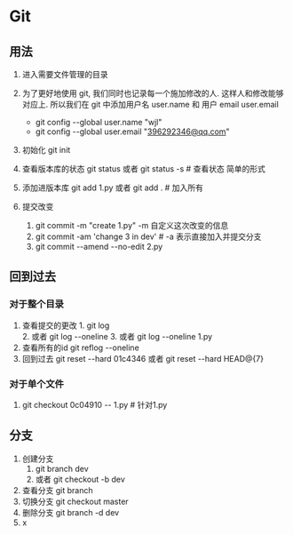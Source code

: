 # Git

## 用法

1. 进入需要文件管理的目录
2. 为了更好地使用 git, 我们同时也记录每一个施加修改的人. 这样人和修改能够对应上. 所以我们在 git 中添加用户名 user.name 和 用户 email user.email
   * git config --global user.name "wjl"
   * git config --global user.email "<396292346@qq.com>"

3. 初始化 git init  
4. 查看版本库的状态 git status  或者 git status -s  # 查看状态 简单的形式
5. 添加进版本库 git add 1.py  或者 git add . # 加入所有
6. 提交改变
   1. git commit -m "create 1.py"   -m 自定义这次改变的信息  
   2. git commit -am 'change 3 in dev'  # -a 表示直接加入并提交分支
   3. git commit --amend --no-edit 2.py

## 回到过去

### 对于整个目录

  1. 查看提交的更改
    1. git log  
    2. 或者 git log --oneline
    3. 或者 git log --oneline 1.py
  2. 查看所有的id  git reflog --oneline
  3. 回到过去 git reset --hard 01c4346  或者 git reset --hard HEAD@{7}

### 对于单个文件

  1. git checkout 0c04910 -- 1.py   # 针对1.py

## 分支

1. 创建分支
   1. git branch dev  
   2. 或者 git checkout -b dev
2. 查看分支  git branch
3. 切换分支 git checkout master
4. 删除分支 git branch -d dev
5. x
